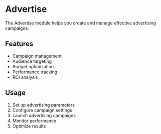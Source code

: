 # Advertise

The Advertise module helps you create and manage effective advertising campaigns.

## Features

- Campaign management
- Audience targeting
- Budget optimization
- Performance tracking
- ROI analysis

## Usage

1. Set up advertising parameters
2. Configure campaign settings
3. Launch advertising campaigns
4. Monitor performance
5. Optimize results 